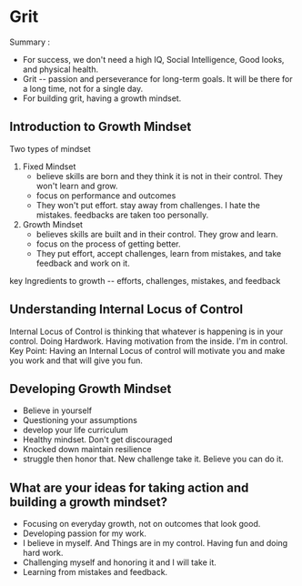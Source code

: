 # Grit

  Summary : 
  * For success, we don't need a high IQ, Social Intelligence, Good looks, and physical health.
  * Grit -- passion and perseverance for long-term goals. It will be there for a long time, not for a single day.
  * For building grit, having a growth mindset.

## Introduction to Growth Mindset

   Two types of mindset

   1) Fixed Mindset
         *  believe skills are born and they think it is not in their control. They won't learn and grow.
         *  focus on performance and outcomes
         *  They won't put effort. stay away from challenges. I hate the mistakes. feedbacks are taken too personally.
   2) Growth Mindset
         * believes skills are built and in their control. They grow and learn.
         * focus on the process of getting better.
         * They put effort, accept challenges, learn from mistakes, and take feedback and work on it.

  key Ingredients to growth -- efforts, challenges, mistakes, and feedback

## Understanding Internal Locus of Control
   Internal Locus of Control is thinking that whatever is happening is in your control. Doing Hardwork. Having motivation from the inside. I'm in control.
   Key Point: Having an Internal Locus of control will motivate you and make you work and that will give you fun. 

## Developing Growth Mindset

   * Believe in yourself
   * Questioning your assumptions
   * develop your life curriculum
   * Healthy mindset. Don't get discouraged
   * Knocked down maintain resilience
   * struggle then honor that. New challenge take it. Believe you can do it.

## What are your ideas for taking action and building a growth mindset?

  * Focusing on everyday growth, not on outcomes that look good.
  * Developing passion for my work.
  * I believe in myself. And Things are in my control. Having fun and doing hard work.
  * Challenging myself and  honoring it and I will take it.
  * Learning from mistakes and feedback. 
